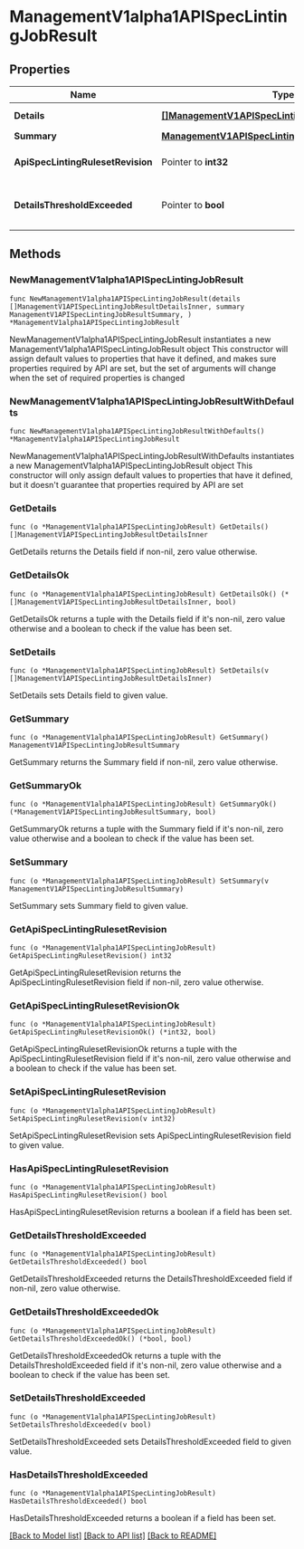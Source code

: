 # ManagementV1alpha1APISpecLintingJobResult

## Properties

Name | Type | Description | Notes
------------ | ------------- | ------------- | -------------
**Details** | [**[]ManagementV1APISpecLintingJobResultDetailsInner**](ManagementV1APISpecLintingJobResultDetailsInner.md) | The API Specification Linting Result details. | 
**Summary** | [**ManagementV1APISpecLintingJobResultSummary**](ManagementV1APISpecLintingJobResultSummary.md) |  | 
**ApiSpecLintingRulesetRevision** | Pointer to **int32** | Reference to the APISpecLintingRuleset revision | [optional] 
**DetailsThresholdExceeded** | Pointer to **bool** | Set the value to true if the linting result details count has reached the threshold | [optional] 

## Methods

### NewManagementV1alpha1APISpecLintingJobResult

`func NewManagementV1alpha1APISpecLintingJobResult(details []ManagementV1APISpecLintingJobResultDetailsInner, summary ManagementV1APISpecLintingJobResultSummary, ) *ManagementV1alpha1APISpecLintingJobResult`

NewManagementV1alpha1APISpecLintingJobResult instantiates a new ManagementV1alpha1APISpecLintingJobResult object
This constructor will assign default values to properties that have it defined,
and makes sure properties required by API are set, but the set of arguments
will change when the set of required properties is changed

### NewManagementV1alpha1APISpecLintingJobResultWithDefaults

`func NewManagementV1alpha1APISpecLintingJobResultWithDefaults() *ManagementV1alpha1APISpecLintingJobResult`

NewManagementV1alpha1APISpecLintingJobResultWithDefaults instantiates a new ManagementV1alpha1APISpecLintingJobResult object
This constructor will only assign default values to properties that have it defined,
but it doesn't guarantee that properties required by API are set

### GetDetails

`func (o *ManagementV1alpha1APISpecLintingJobResult) GetDetails() []ManagementV1APISpecLintingJobResultDetailsInner`

GetDetails returns the Details field if non-nil, zero value otherwise.

### GetDetailsOk

`func (o *ManagementV1alpha1APISpecLintingJobResult) GetDetailsOk() (*[]ManagementV1APISpecLintingJobResultDetailsInner, bool)`

GetDetailsOk returns a tuple with the Details field if it's non-nil, zero value otherwise
and a boolean to check if the value has been set.

### SetDetails

`func (o *ManagementV1alpha1APISpecLintingJobResult) SetDetails(v []ManagementV1APISpecLintingJobResultDetailsInner)`

SetDetails sets Details field to given value.


### GetSummary

`func (o *ManagementV1alpha1APISpecLintingJobResult) GetSummary() ManagementV1APISpecLintingJobResultSummary`

GetSummary returns the Summary field if non-nil, zero value otherwise.

### GetSummaryOk

`func (o *ManagementV1alpha1APISpecLintingJobResult) GetSummaryOk() (*ManagementV1APISpecLintingJobResultSummary, bool)`

GetSummaryOk returns a tuple with the Summary field if it's non-nil, zero value otherwise
and a boolean to check if the value has been set.

### SetSummary

`func (o *ManagementV1alpha1APISpecLintingJobResult) SetSummary(v ManagementV1APISpecLintingJobResultSummary)`

SetSummary sets Summary field to given value.


### GetApiSpecLintingRulesetRevision

`func (o *ManagementV1alpha1APISpecLintingJobResult) GetApiSpecLintingRulesetRevision() int32`

GetApiSpecLintingRulesetRevision returns the ApiSpecLintingRulesetRevision field if non-nil, zero value otherwise.

### GetApiSpecLintingRulesetRevisionOk

`func (o *ManagementV1alpha1APISpecLintingJobResult) GetApiSpecLintingRulesetRevisionOk() (*int32, bool)`

GetApiSpecLintingRulesetRevisionOk returns a tuple with the ApiSpecLintingRulesetRevision field if it's non-nil, zero value otherwise
and a boolean to check if the value has been set.

### SetApiSpecLintingRulesetRevision

`func (o *ManagementV1alpha1APISpecLintingJobResult) SetApiSpecLintingRulesetRevision(v int32)`

SetApiSpecLintingRulesetRevision sets ApiSpecLintingRulesetRevision field to given value.

### HasApiSpecLintingRulesetRevision

`func (o *ManagementV1alpha1APISpecLintingJobResult) HasApiSpecLintingRulesetRevision() bool`

HasApiSpecLintingRulesetRevision returns a boolean if a field has been set.

### GetDetailsThresholdExceeded

`func (o *ManagementV1alpha1APISpecLintingJobResult) GetDetailsThresholdExceeded() bool`

GetDetailsThresholdExceeded returns the DetailsThresholdExceeded field if non-nil, zero value otherwise.

### GetDetailsThresholdExceededOk

`func (o *ManagementV1alpha1APISpecLintingJobResult) GetDetailsThresholdExceededOk() (*bool, bool)`

GetDetailsThresholdExceededOk returns a tuple with the DetailsThresholdExceeded field if it's non-nil, zero value otherwise
and a boolean to check if the value has been set.

### SetDetailsThresholdExceeded

`func (o *ManagementV1alpha1APISpecLintingJobResult) SetDetailsThresholdExceeded(v bool)`

SetDetailsThresholdExceeded sets DetailsThresholdExceeded field to given value.

### HasDetailsThresholdExceeded

`func (o *ManagementV1alpha1APISpecLintingJobResult) HasDetailsThresholdExceeded() bool`

HasDetailsThresholdExceeded returns a boolean if a field has been set.


[[Back to Model list]](../README.md#documentation-for-models) [[Back to API list]](../README.md#documentation-for-api-endpoints) [[Back to README]](../README.md)


